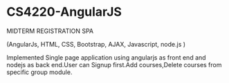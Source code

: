 # CS4220-AngularJS

MIDTERM REGISTRATION SPA

(AngularJs, HTML, CSS, Bootstrap, AJAX, Javascript, node.js )

Implemented Single page application using angularjs as front end and nodejs as back end.User can Signup first.Add courses,Delete courses from specific group module.
